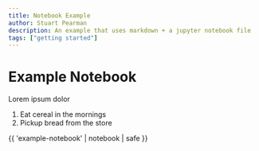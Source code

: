 ```yaml
---
title: Notebook Example
author: Stuart Pearman
description: An example that uses markdown + a jupyter notebook file
tags: ["getting started"]
---
```


# Example Notebook

Lorem ipsum dolor

1. Eat cereal in the mornings
1. Pickup bread from the store

{{ 'example-notebook' | notebook | safe }}
